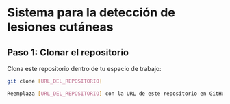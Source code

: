 # Sistema para la detección de lesiones cutáneas
## Paso 1: Clonar el repositorio
Clona este repositorio dentro de tu espacio de trabajo:
```bash
git clone [URL_DEL_REPOSITORIO]

Reemplaza [URL_DEL_REPOSITORIO] con la URL de este repositorio en GitHub.
